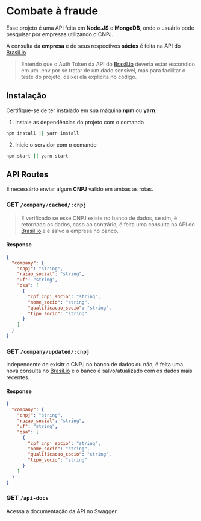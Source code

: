 # Combate à fraude

Esse projeto é uma API feita em **Node.JS** e **MongoDB**, onde o usuário pode pesquisar por empresas utilizando o CNPJ.

A consulta da **empresa** e de seus respectivos **sócios** é feita na API do [Brasil.io](https://brasil.io/home/)

> Entendo que o Auth Token da API do [Brasil.io](https://brasil.io/home/) deveria estar escondido em um .env por se tratar de um dado sensível, mas para facilitar o teste do projeto, deixei ela explícita no código.

## Instalação

Certifique-se de ter instalado em sua máquina **npm** ou **yarn**. 


1) Instale as dependências do projeto com o comando

```bash
npm install || yarn install
```
2) Inicie o servidor com o comando
```bash
npm start || yarn start
```


## API Routes

 É necessário enviar algum **CNPJ** válido em ambas as rotas.

### GET ```/company/cached/:cnpj```
> É verificado se esse CNPJ existe no banco de dados, se sim, é retornado os dados, caso ao contrário, é feita uma consulta na API do [Brasil.io](https://brasil.io/home/) e é salvo a empresa no banco.

#### Response

```json
{
  "company": {
    "cnpj": "string",
    "razao_social": "string",
    "uf": "string",
    "qsa": [
      {
        "cpf_cnpj_socio": "string",
        "nome_socio": "string",
        "qualificacao_socio": "string",
        "tipo_socio": "string"
      }
    ]
  }
}
```

### GET ```/company/updated/:cnpj```
Independente de exisitr o CNPJ no banco de dados ou não, é feita uma nova consulta no [Brasil.io](https://brasil.io/home/) e o banco é salvo/atualizado com os dados mais recentes.

#### Response

```json
{
  "company": {
    "cnpj": "string",
    "razao_social": "string",
    "uf": "string",
    "qsa": [
      {
        "cpf_cnpj_socio": "string",
        "nome_socio": "string",
        "qualificacao_socio": "string",
        "tipo_socio": "string"
      }
    ]
  }
}
```
### GET ```/api-docs```
Acessa a documentação da API no Swagger.




